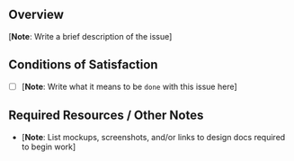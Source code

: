 ## Overview
[**Note**: Write a brief description of the issue]


## Conditions of Satisfaction
- [ ] [**Note**: Write what it means to be `done` with this issue here]


## Required Resources / Other Notes
- [**Note**: List mockups, screenshots, and/or links to design docs required to begin work]


